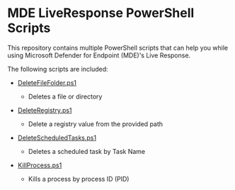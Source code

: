 # MDE LiveResponse PowerShell Scripts

This repository contains multiple PowerShell scripts that can help you while using Microsoft Defender for Endpoint (MDE)'s Live Response.

The following scripts are included:

+ [DeleteFileFolder.ps1](.\DeleteFileFolder.ps1)
    
    + Deletes a file or directory

+ [DeleteRegistry.ps1](.\DeleteRegistry.ps1)

    + Delete a registry value from the provided path

+ [DeleteScheduledTasks.ps1](.\DeleteScheduledTasks.ps1)

    + Deletes a scheduled task by Task Name

+ [KillProcess.ps1](.\KillProcess.ps1)

    + Kills a process by process ID (PID)

